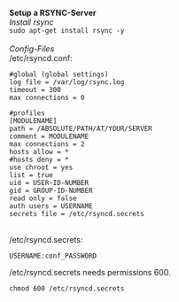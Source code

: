 **Setup a RSYNC-Server**\
*Install rsync*\
`sudo apt-get install rsync -y`\
\
*Config-Files*\
/etc/rsyncd.conf:

	#global (global settings)
	log file = /var/log/rsync.log
	timeout = 300
	max connections = 0
	
	#profiles
	[MODULENAME]
	path = /ABSOLUTE/PATH/AT/YOUR/SERVER
	comment = MODULENAME
	max connections = 2
	hosts allow = *
	#hosts deny = *
	use chroot = yes
	list = true
	uid = USER-ID-NUMBER
	gid = GROUP-ID-NUMBER
	read only = false
	auth users = USERNAME
	secrets file = /etc/rsyncd.secrets
\
/etc/rsyncd.secrets:

	USERNAME:conf_PASSWORD

/etc/rsyncd.secrets needs permissions 600.

	chmod 600 /etc/rsyncd.secrets
